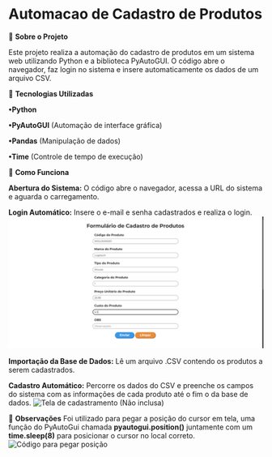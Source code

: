 # Automacao de Cadastro de Produtos

📌 **Sobre o Projeto**

Este projeto realiza a automação do cadastro de produtos em um sistema web utilizando Python e a biblioteca PyAutoGUI. O código abre o navegador, faz login no sistema e insere automaticamente os dados de um arquivo CSV.


🚀 **Tecnologias Utilizadas**

**•Python**

**•PyAutoGUI** (Automação de interface gráfica)

**•Pandas** (Manipulação de dados)

**•Time** (Controle de tempo de execução)


🔧 **Como Funciona**

**Abertura do Sistema:** O código abre o navegador, acessa a URL do sistema e aguarda o carregamento.

**Login Automático:** Insere o e-mail e senha cadastrados e realiza o login.
![Login fictício (Não incluso no projeto)](https://github.com/ArthurCSFigueiredo/Automa-o-de-Tarefas-RPA-/blob/main/Automa%C3%A7%C3%A3o%20de%20Tarefas%20(RPA)/imagens/pj_rpa.jpg)


**Importação da Base de Dados:** Lê um arquivo .CSV contendo os produtos a serem cadastrados.

**Cadastro Automático:** Percorre os dados do CSV e preenche os campos do sistema com as informações de cada produto até o fim o da base de dados.
![Tela de cadastramento (Não inclusa)](imagens/pj_rpa2.JPG)

📢 **Observações**
Foi utilizado para pegar a posição do cursor em tela, uma função do PyAutoGui chamada **pyautogui.position()** juntamente com um **time.sleep(8)** para posicionar o cursor no local correto.
![Código para pegar posição](imagens/pj_rpa3.JPG)
